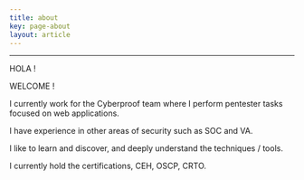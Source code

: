 ```yaml
---
title: about
key: page-about
layout: article
---
```


***


HOLA !

WELCOME !


I currently work for the Cyberproof team where I perform pentester tasks focused on web applications.

I have experience in other areas of security such as SOC and VA.

I like to learn and discover, and deeply understand the techniques / tools.




I currently hold the certifications, CEH, OSCP, CRTO.